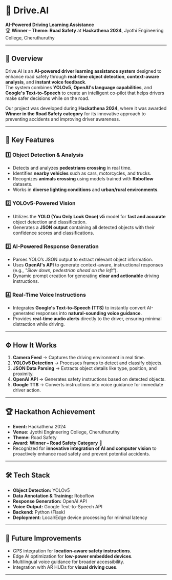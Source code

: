 # 🚗 Drive.AI  
**AI-Powered Driving Learning Assistance**  
🏆 **Winner – Theme: Road Safety** at **Hackathena 2024**, Jyothi Engineering College, Cheruthuruthy  

---

## 📜 Overview
Drive.AI is an **AI-powered driver learning assistance system** designed to enhance road safety through **real-time object detection**, **context-aware analysis**, and **instant voice feedback**.  
The system combines **YOLOv5**, **OpenAI's language capabilities**, and **Google's Text-to-Speech** to create an intelligent co-pilot that helps drivers make safer decisions while on the road.  

Our project was developed during **Hackathena 2024**, where it was awarded **Winner in the Road Safety category** for its innovative approach to preventing accidents and improving driver awareness.

---

## 🎯 Key Features

### 1️⃣ Object Detection & Analysis
- Detects and analyzes **pedestrians crossing** in real time.
- Identifies **nearby vehicles** such as cars, motorcycles, and trucks.
- Recognizes **animals crossing** using models trained with **Roboflow** datasets.
- Works in **diverse lighting conditions** and **urban/rural environments**.

### 2️⃣ YOLOv5-Powered Vision
- Utilizes the **YOLO (You Only Look Once) v5** model for **fast and accurate** object detection and classification.
- Generates a **JSON output** containing all detected objects with their confidence scores and classifications.

### 3️⃣ AI-Powered Response Generation
- Parses YOLO’s JSON output to extract relevant object information.
- Uses **OpenAI's API** to generate context-aware, instructional responses (e.g., *"Slow down, pedestrian ahead on the left"*).
- Dynamic prompt creation for generating **clear and actionable** driving instructions.

### 4️⃣ Real-Time Voice Instructions
- Integrates **Google's Text-to-Speech (TTS)** to instantly convert AI-generated responses into **natural-sounding voice guidance**.
- Provides **real-time audio alerts** directly to the driver, ensuring minimal distraction while driving.

---

## ⚙️ How It Works
1. **Camera Feed** → Captures the driving environment in real time.
2. **YOLOv5 Detection** → Processes frames to detect and classify objects.
3. **JSON Data Parsing** → Extracts object details like type, position, and proximity.
4. **OpenAI API** → Generates safety instructions based on detected objects.
5. **Google TTS** → Converts instructions into voice guidance for immediate driver action.

---

## 🏆 Hackathon Achievement
- **Event:** Hackathena 2024  
- **Venue:** Jyothi Engineering College, Cheruthuruthy  
- **Theme:** Road Safety  
- **Award:** **Winner – Road Safety Category** 🥇  
- Recognized for **innovative integration of AI and computer vision** to proactively enhance road safety and prevent potential accidents.

---

## 🛠️ Tech Stack
- **Object Detection:** YOLOv5  
- **Data Annotation & Training:** Roboflow  
- **Response Generation:** OpenAI API  
- **Voice Output:** Google Text-to-Speech API  
- **Backend:** Python (Flask)  
- **Deployment:** Local/Edge device processing for minimal latency

---

## 🚀 Future Improvements
- GPS integration for **location-aware safety instructions**.
- Edge AI optimization for **low-power embedded devices**.
- Multilingual voice guidance for broader accessibility.
- Integration with AR HUDs for **visual driving cues**.

---


